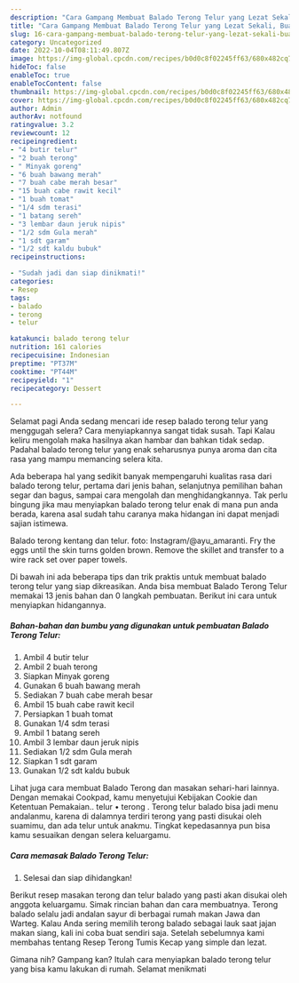 ```yaml
---
description: "Cara Gampang Membuat Balado Terong Telur yang Lezat Sekali, Buat Buka Puasa Lezat Sekali"
title: "Cara Gampang Membuat Balado Terong Telur yang Lezat Sekali, Buat Buka Puasa Lezat Sekali"
slug: 16-cara-gampang-membuat-balado-terong-telur-yang-lezat-sekali-buat-buka-puasa-lezat-sekali
category: Uncategorized
date: 2022-10-04T08:11:49.807Z
image: https://img-global.cpcdn.com/recipes/b0d0c8f02245ff63/680x482cq70/balado-terong-telur-foto-resep-utama.jpg
hideToc: false
enableToc: true
enableTocContent: false
thumbnail: https://img-global.cpcdn.com/recipes/b0d0c8f02245ff63/680x482cq70/balado-terong-telur-foto-resep-utama.jpg
cover: https://img-global.cpcdn.com/recipes/b0d0c8f02245ff63/680x482cq70/balado-terong-telur-foto-resep-utama.jpg
author: Admin
authorAv: notfound
ratingvalue: 3.2
reviewcount: 12
recipeingredient:
- "4 butir telur"
- "2 buah terong"
- " Minyak goreng"
- "6 buah bawang merah"
- "7 buah cabe merah besar"
- "15 buah cabe rawit kecil"
- "1 buah tomat"
- "1/4 sdm terasi"
- "1 batang sereh"
- "3 lembar daun jeruk nipis"
- "1/2 sdm Gula merah"
- "1 sdt garam"
- "1/2 sdt kaldu bubuk"
recipeinstructions:

- "Sudah jadi dan siap dinikmati!"
categories:
- Resep
tags:
- balado
- terong
- telur

katakunci: balado terong telur 
nutrition: 161 calories
recipecuisine: Indonesian
preptime: "PT37M"
cooktime: "PT44M"
recipeyield: "1"
recipecategory: Dessert

---
```



Selamat pagi Anda sedang mencari ide resep balado terong telur yang menggugah selera? Cara menyiapkannya sangat tidak susah. Tapi Kalau keliru mengolah maka hasilnya akan hambar dan bahkan tidak sedap. Padahal balado terong telur yang enak seharusnya punya aroma dan cita rasa yang mampu memancing selera kita.


Ada beberapa hal yang sedikit banyak mempengaruhi kualitas rasa dari balado terong telur, pertama dari jenis bahan, selanjutnya pemilihan bahan segar dan bagus, sampai cara mengolah dan menghidangkannya. Tak perlu bingung jika mau menyiapkan balado terong telur enak di mana pun anda berada, karena asal sudah tahu caranya maka hidangan ini dapat menjadi sajian istimewa.

Balado terong kentang dan telur. foto: Instagram/@ayu_amaranti. Fry the eggs until the skin turns golden brown. Remove the skillet and transfer to a wire rack set over paper towels.


Di bawah ini ada beberapa tips dan trik praktis untuk membuat balado terong telur yang siap dikreasikan. Anda bisa membuat Balado Terong Telur memakai 13 jenis bahan dan 0 langkah pembuatan. Berikut ini cara untuk menyiapkan hidangannya.

<!--inarticleads1-->

##### Bahan-bahan dan bumbu yang digunakan untuk pembuatan Balado Terong Telur:

1. Ambil 4 butir telur
1. Ambil 2 buah terong
1. Siapkan  Minyak goreng
1. Gunakan 6 buah bawang merah
1. Sediakan 7 buah cabe merah besar
1. Ambil 15 buah cabe rawit kecil
1. Persiapkan 1 buah tomat
1. Gunakan 1/4 sdm terasi
1. Ambil 1 batang sereh
1. Ambil 3 lembar daun jeruk nipis
1. Sediakan 1/2 sdm Gula merah
1. Siapkan 1 sdt garam
1. Gunakan 1/2 sdt kaldu bubuk


Lihat juga cara membuat Balado Terong dan masakan sehari-hari lainnya. Dengan memakai Cookpad, kamu menyetujui Kebijakan Cookie dan Ketentuan Pemakaian.. telur • terong . Terong telur balado bisa jadi menu andalanmu, karena di dalamnya terdiri terong yang pasti disukai oleh suamimu, dan ada telur untuk anakmu. Tingkat kepedasannya pun bisa kamu sesuaikan dengan selera keluargamu. 

<!--inarticleads2-->

##### Cara memasak Balado Terong Telur:


1. Selesai dan siap dihidangkan!

Berikut resep masakan terong dan telur balado yang pasti akan disukai oleh anggota keluargamu. Simak rincian bahan dan cara membuatnya. Terong balado selalu jadi andalan sayur di berbagai rumah makan Jawa dan Warteg. Kalau Anda sering memilih terong balado sebagai lauk saat jajan makan siang, kali ini coba buat sendiri saja. Setelah sebelumnya kami membahas tentang Resep Terong Tumis Kecap yang simple dan lezat. 

Gimana nih? Gampang kan? Itulah cara menyiapkan balado terong telur yang bisa kamu lakukan di rumah. Selamat menikmati
